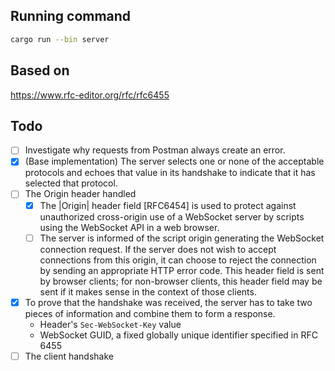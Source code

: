 ## Running command

```bash
cargo run --bin server
```

## Based on

https://www.rfc-editor.org/rfc/rfc6455

## Todo

- [ ] Investigate why requests from Postman always create an error.
- [x] (Base implementation) The server selects one or none of the acceptable protocols and echoes
   that value in its handshake to indicate that it has selected that
   protocol.
- [ ] The Origin header handled
   - [x] The |Origin| header field [RFC6454] is used to protect against
   unauthorized cross-origin use of a WebSocket server by scripts using
   the WebSocket API in a web browser. 
   - [ ] The server is informed of the script origin generating the 
   WebSocket connection request. If the server does not wish to accept 
   connections from this origin, it can choose to reject the connection 
   by sending an appropriate HTTP error code. This header field is sent 
   by browser clients; for non-browser clients, this header field may be 
   sent if it makes sense in the context of those clients.
- [x] To prove that the handshake was received, the server has to take two
   pieces of information and combine them to form a response.
  - Header's `Sec-WebSocket-Key` value
  - WebSocket GUID, a fixed globally unique identifier specified in RFC 6455
- [ ] The client handshake